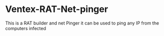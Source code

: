 # Ventex-RAT-Net-pinger
This is a RAT builder and net Pinger it can be used to ping any IP from the computers infected
